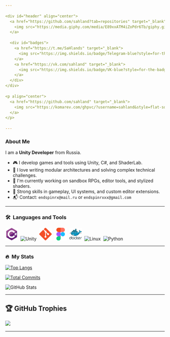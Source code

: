 ```yaml
---

<div id="header" align="center">
  <a href="https://github.com/sahland?tab=repositories" target="_blank">
    <img src="https://media.giphy.com/media/E89xxATM4iZoPdr6Tb/giphy.gif" width="180" alt="Welcome Gif"/>
  </a>

  <div id="badges">
    <a href="https://t.me/SaHlands" target="_blank">
      <img src="https://img.shields.io/badge/Telegram-blue?style=for-the-badge&logo=telegram&logoColor=white" alt="Telegram Badge"/>
    </a>
    <a href="https://vk.com/sahland" target="_blank">
      <img src="https://img.shields.io/badge/VK-blue?style=for-the-badge&logo=vk&logoColor=white" alt="VK Badge"/>
    </a>
  </div>
</div>

<p align="center">
  <a href="https://github.com/sahland" target="_blank">
    <img src="https://komarev.com/ghpvc/?username=sahland&style=flat-square&color=blueviolet" alt="Profile views"/>
  </a>
</p>

---
```


### About Me

I am a **Unity Developer** from Russia.

- 🎮 I develop games and tools using Unity, C#, and ShaderLab.
- 🧠 I love writing modular architectures and solving complex technical challenges.
- 🔧 I'm currently working on sandbox RPGs, editor tools, and stylized shaders.
- 🧰 Strong skills in gameplay, UI systems, and custom editor extensions.
- 📬 Contact: `endspinrx@mail.ru` or `endspinrxxx@gmail.com`

---

### 🛠 &nbsp;Languages and Tools

<p>
  <img src="https://github.com/devicons/devicon/blob/master/icons/csharp/csharp-original.svg" title="C#" alt="C#" width="40" height="40"/>&nbsp;
  <img src="https://cdn.jsdelivr.net/gh/devicons/devicon/icons/unity/unity-original.svg" title="Unity" alt="Unity" width="40" height="40"/>&nbsp;
  <img src="https://github.com/devicons/devicon/blob/master/icons/git/git-original.svg" title="Git" alt="Git" width="40" height="40"/>&nbsp;
  <img src="https://github.com/devicons/devicon/blob/master/icons/figma/figma-original.svg" title="Figma" alt="Figma" width="40" height="40"/>&nbsp;
  <img src="https://github.com/devicons/devicon/blob/master/icons/docker/docker-original-wordmark.svg" title="Docker" alt="Docker" width="40" height="40"/>&nbsp;
  <img src="https://cdn.jsdelivr.net/gh/devicons/devicon/icons/linux/linux-original.svg" title="Linux" alt="Linux" width="40" height="40"/>&nbsp;
  <img src="https://cdn.jsdelivr.net/gh/devicons/devicon/icons/python/python-original.svg" title="Python (for tools)" alt="Python" width="40" height="40"/>&nbsp;
</p>

---

### 🔥 &nbsp;My Stats

[![Top Langs](https://github-readme-stats.vercel.app/api/top-langs/?username=sahland&layout=compact&theme=vision-friendly-dark)](https://github.com/anuraghazra/github-readme-stats)

[![Total Commits](https://github-readme-stats.vercel.app/api?username=sahland&show_icons=true&count_private=true&theme=vision-friendly-dark)](https://github.com/anuraghazra/github-readme-stats)

![GitHub Stats](https://github-profile-summary-cards.vercel.app/api/cards/profile-details?username=sahland&theme=github_dark)

---

## 🏆 GitHub Trophies

![](https://github-profile-trophy.vercel.app/?username=sahland&theme=dark&no-frame=false&no-bg=true&margin-w=4)

---
